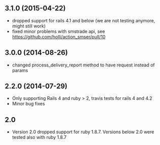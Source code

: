## 3.1.0 (2015-04-22)

  - dropped support for rails 4.1 and below (we are not testing anymore, might still work)
  - fixed minor problems with smstrade api, see https://github.com/holli/action_smser/pull/10

## 3.0.0 (2014-08-26)

  - changed process_delivery_report method to have request instead of params

## 2.2.0 (2014-07-29)

  - Only supporting Rails 4 and ruby > 2, travis tests for rails 4 and 4.2
  - Minor bug fixes

## 2.0

  - Version 2.0 dropped support for ruby 1.8.7. Versions below 2.0 were tested also with ruby 1.8.7

